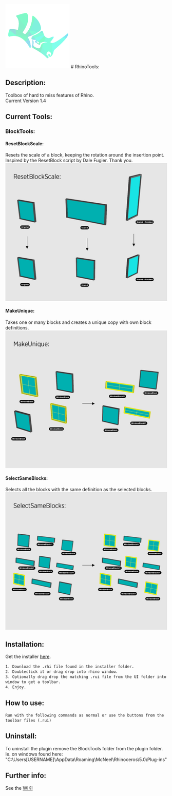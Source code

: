 <img src="https://github.com/ejnaren/rhinotools/raw/master/docs/images/RhinoTools%20Logo.png" width="200" alt="Logo of RhinoTools"/>
# RhinoTools:

## Description:
Toolbox of hard to miss features of Rhino.  
Current Version 1.4

## Current Tools:
### BlockTools:
#### ResetBlockScale:
Resets the scale of a block, keeping the rotation around the insertion point.
Inspired by the ResetBlock script by Dale Fugier. Thank you.
![Example of ResetBlockScale script](https://raw.githubusercontent.com/ejnaren/rhinotools/master/docs/images/ExampleImages%20ResetBlockScale.jpg)
#### MakeUnique:
Takes one or many blocks and creates a unique copy with own block definitions.
![Example of MakeUnique script](https://raw.githubusercontent.com/ejnaren/rhinotools/master/docs/images/ExampleImages%20MakeUnique.jpg)
#### SelectSameBlocks:
Selects all the blocks with the same definition as the selected blocks.
![Example of SelectSameBlocks script](https://raw.githubusercontent.com/ejnaren/rhinotools/master/docs/images/ExampleImages%20SelectSameBlocks.jpg)


## Installation:
Get the installer <a href="https://github.com/ejnaren/rhinotools/raw/master/installer/BlockTools%201.3.rhi" alt="link to installer">here</a>.

    1. Download the .rhi file found in the installer folder.
    2. Doubleclick it or drag drop into rhino window.
    3. Optionally drag drop the matching .rui file from the UI folder into window to get a toolbar.
    4. Enjoy.

## How to use:
    Run with the following commands as normal or use the buttons from the toolbar files (.rui)
        
## Uninstall:
To uninstall the plugin remove the BlockTools folder from the plugin folder.
Ie. on windows found here:
"C:\Users\[USERNAME]\AppData\Roaming\McNeel\Rhinoceros\5.0\Plug-ins"

## Further info:
See the [WIKI](https://github.com/ejnaren/rhinotools/wiki)



